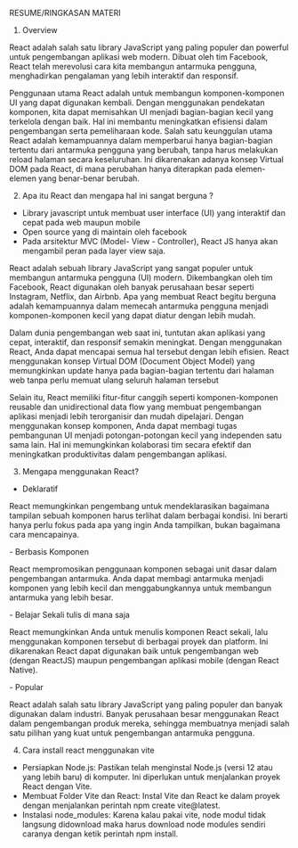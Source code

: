 RESUME/RINGKASAN MATERI

1. Overview
<p>React adalah salah satu library JavaScript yang paling populer dan powerful untuk pengembangan aplikasi web modern. Dibuat oleh tim Facebook, React telah merevolusi cara kita membangun antarmuka pengguna, menghadirkan pengalaman yang lebih interaktif dan responsif.</p>
<p>Penggunaan utama React adalah untuk membangun komponen-komponen UI yang dapat digunakan kembali. Dengan menggunakan pendekatan komponen, kita dapat memisahkan UI menjadi bagian-bagian kecil yang terkelola dengan baik. Hal ini membantu meningkatkan efisiensi dalam pengembangan serta pemeliharaan kode. Salah satu keunggulan utama React adalah kemampuannya dalam memperbarui hanya bagian-bagian tertentu dari antarmuka pengguna yang berubah, tanpa harus melakukan reload halaman secara keseluruhan. Ini dikarenakan adanya konsep Virtual DOM pada React, di mana perubahan hanya diterapkan pada elemen-elemen yang benar-benar berubah.</p>

2. Apa itu React dan mengapa hal ini sangat berguna ?
- Library javascript untuk membuat user interface (UI) yang interaktif dan cepat pada web maupun mobile
- Open source yang di maintain oleh facebook
- Pada arsitektur MVC (Model- View - Controller), React JS hanya akan mengambil peran pada layer view saja.

<p>React adalah sebuah library JavaScript yang sangat populer untuk membangun antarmuka pengguna (UI) modern. Dikembangkan oleh tim Facebook, React digunakan oleh banyak perusahaan besar seperti Instagram, Netflix, dan Airbnb. Apa yang membuat React begitu berguna adalah kemampuannya dalam memecah antarmuka pengguna menjadi komponen-komponen kecil yang dapat diatur dengan lebih mudah.</p>
<p>Dalam dunia pengembangan web saat ini, tuntutan akan aplikasi yang cepat, interaktif, dan responsif semakin meningkat. Dengan menggunakan React, Anda dapat mencapai semua hal tersebut dengan lebih efisien. React menggunakan konsep Virtual DOM (Document Object Model) yang memungkinkan update hanya pada bagian-bagian tertentu dari halaman web tanpa perlu memuat ulang seluruh halaman tersebut</p>
<p>Selain itu, React memiliki fitur-fitur canggih seperti komponen-komponen reusable dan unidirectional data flow yang membuat pengembangan aplikasi menjadi lebih terorganisir dan mudah dipelajari. Dengan menggunakan konsep komponen, Anda dapat membagi tugas pembangunan UI menjadi potongan-potongan kecil yang independen satu sama lain. Hal ini memungkinkan kolaborasi tim secara efektif dan meningkatkan produktivitas dalam pengembangan aplikasi.</p>

3. Mengapa menggunakan React?
- Deklaratif
<p>React memungkinkan pengembang untuk mendeklarasikan bagaimana tampilan sebuah komponen harus terlihat dalam berbagai kondisi. Ini berarti hanya perlu fokus pada apa yang ingin Anda tampilkan, bukan bagaimana cara mencapainya.</p>
- Berbasis Komponen
<p>React mempromosikan penggunaan komponen sebagai unit dasar dalam pengembangan antarmuka. Anda dapat membagi antarmuka menjadi komponen yang lebih kecil dan menggabungkannya untuk membangun antarmuka yang lebih besar.</p>
- Belajar Sekali tulis di mana saja</p>
<p>React memungkinkan Anda untuk menulis komponen React sekali, lalu menggunakan komponen tersebut di berbagai proyek dan platform. Ini dikarenakan React dapat digunakan baik untuk pengembangan web (dengan ReactJS) maupun pengembangan aplikasi mobile (dengan React Native).</p>
- Popular
<p>React adalah salah satu library JavaScript yang paling populer dan banyak digunakan dalam industri. Banyak perusahaan besar menggunakan React dalam pengembangan produk mereka, sehingga membuatnya menjadi salah satu pilihan yang kuat untuk pengembangan antarmuka pengguna.</p>

4. Cara install react menggunakan vite
- Persiapkan Node.js: Pastikan telah menginstal Node.js (versi 12 atau yang lebih baru) di komputer. Ini diperlukan untuk menjalankan proyek React dengan Vite.
- Membuat Folder Vite dan React: Instal Vite dan React ke dalam proyek dengan menjalankan perintah npm create vite@latest.
- Instalasi node_modules: Karena kalau pakai vite, node modul tidak langsung didownload maka harus download node modules sendiri caranya dengan ketik perintah npm install.